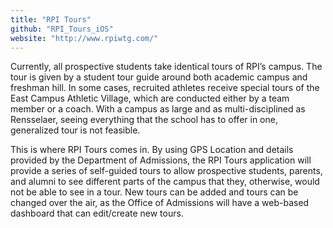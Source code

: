 ```yaml
---
title: "RPI Tours"
github: "RPI_Tours_iOS"
website: "http://www.rpiwtg.com/"
---
```


Currently, all prospective students take identical tours of RPI’s campus. The tour is given by a student tour guide around both academic campus and freshman hill. In some cases, recruited athletes receive special tours of the East Campus Athletic Village, which are conducted either by a team member or a coach. With a campus as large and as multi-disciplined as Rensselaer, seeing everything that the school has to offer in one, generalized tour is not feasible.

This is where RPI Tours comes in. By using GPS Location and details provided by the Department of Admissions, the RPI Tours application will provide a series of self-guided tours to allow prospective students, parents, and alumni to see different parts of the campus that they, otherwise, would not be able to see in a tour. New tours can be added and tours can be changed over the air, as the Office of Admissions will have a web-based dashboard that can edit/create new tours.
